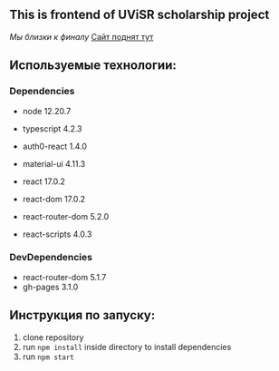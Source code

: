 ## This is frontend of UViSR scholarship project
*Мы близки к финалу*
[Сайт поднят тут](https://ivbo-07-19.github.io/scholarship-frontend/)
## Используемые технологии:
### Dependencies
* node 12.20.7
* typescript 4.2.3

* auth0-react 1.4.0
* material-ui 4.11.3

* react 17.0.2
* react-dom 17.0.2
* react-router-dom 5.2.0
* react-scripts 4.0.3

### DevDependencies
* react-router-dom 5.1.7
* gh-pages 3.1.0
## Инструкция по запуску:
1. clone repository
2. run `npm install` inside directory to install dependencies
3. run `npm start`


